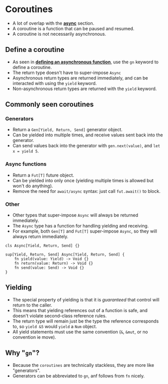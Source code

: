 # Coroutines
- A lot of overlap with the [**async**](./async.md) section.
- A coroutine is a function that can be paused and resumed.
- A coroutine is not necessarily asynchronous.

## Define a coroutine
- As seen in [**defining an asynchronous function**](./functions.md#asynchronous-functions), use the `gn` keyword to define a coroutine.
- The return type doesn't have to super-impose `Async`
- Asynchronous return types are returned immediately, and can be interacted with using the `yield` keyword.
- Non-asynchronous return types are returned with the `yield` keyword.

## Commonly seen coroutines
### Generators
- Return a `Gen[Yield, Return, Send]` generator object.
- Can be yielded into multiple times, and receive values sent back into the generator.
- Can send values back into the generator with `gen.next(value)`, and `let x = yield 5`.

### Async functions
- Return a `Fut[T]` future object.
- Can be yielded into only once (yielding multiple times is allowed but won't do anything).
- Remove the need for `await/async` syntax: just call `fut.await()` to block.

### Other
- Other types that super-impose `Async` will always be returned immediately.
- The `Async` type has a function for handling yielding and receiving.
- For example, both `Gen[T]` and `Fut[T]` super-impose `Async`, so they will always return immediately.

```s++
cls Async[Yield, Return, Send] {}

sup[Yield, Return, Send] Async[Yield, Return, Send] {
    fn yield(value: Yield) -> Void {}
    fn return(value: Return) -> Void {}
    fn send(value: Send) -> Void {}
}
```

## Yielding
- The special property of yielding is that it is *guaranteed* that control will return to the caller.
- This means that yielding references out of a function is safe, and doesn't violate second-class reference rules.
- The return type will remain just be the type the reference corresponds to, so `yield &5` would `yield` a `Num` object.
- All yield statements must use the same convention (`&`, `&mut`, or no convention ie move).

## Why "`gn`"?
- Because the `coroutines` are technically stackless, they are more like "generators".
- Generators can be abbreviated to `gn`, anf follows from `fn` nicely.